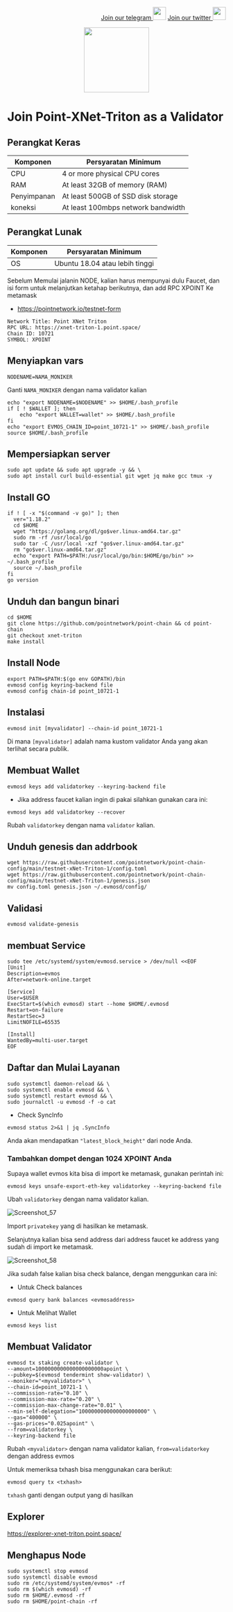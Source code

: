 <p style="font-size:14px" align="right">
<a href="https://t.me/BeritaCryptoo" target="_blank">Join our telegram <img src="https://user-images.githubusercontent.com/50621007/183283867-56b4d69f-bc6e-4939-b00a-72aa019d1aea.png" width="30"/></a>
<a href="https://twitter.com/BeritaCryptoo" target="_blank">Join our twitter <img src="https://user-images.githubusercontent.com/108946833/184274157-08210464-fa03-493d-b01c-2420c67a524f.jpg" width="30"/></a>
</p>
 
<p align="center">
  <img height="150" height="auto" src="https://user-images.githubusercontent.com/108946833/185566136-53e35398-2c9c-4eb3-99af-b93d150ab885.jpg">
</p>


# Join Point-XNet-Triton as a Validator
## Perangkat Keras

|  Komponen |  Persyaratan Minimum |
| ------------ | ------------ |
| CPU  | 4 or more physical CPU cores  |
| RAM | At least 32GB of memory (RAM) |
| Penyimpanan  | At least 500GB of SSD disk storage |
| koneksi | At least 100mbps network bandwidth |

## Perangkat Lunak

|Komponen | Persyaratan Minimum |
| ------------ | ------------ |
| OS | Ubuntu 18.04 atau lebih tinggi | 

 Sebelum Memulai jalanin NODE, kalian harus mempunyai dulu Faucet, dan isi form untuk melanjutkan ketahap berikutnya, dan add RPC XPOINT Ke metamask
- https://pointnetwork.io/testnet-form
```console 
Network Title: Point XNet Triton
RPC URL: https://xnet-triton-1.point.space/
Chain ID: 10721
SYMBOL: XPOINT
```
## Menyiapkan vars
```console
NODENAME=NAMA_MONIKER
```
Ganti `NAMA_MONIKER` dengan nama validator kalian
```console
echo "export NODENAME=$NODENAME" >> $HOME/.bash_profile
if [ ! $WALLET ]; then
	echo "export WALLET=wallet" >> $HOME/.bash_profile
fi
echo "export EVMOS_CHAIN_ID=point_10721-1" >> $HOME/.bash_profile
source $HOME/.bash_profile
```
## Mempersiapkan server
```console 
sudo apt update && sudo apt upgrade -y && \
sudo apt install curl build-essential git wget jq make gcc tmux -y
```
## Install GO
```console 
if ! [ -x "$(command -v go)" ]; then
  ver="1.18.2"
  cd $HOME
  wget "https://golang.org/dl/go$ver.linux-amd64.tar.gz"
  sudo rm -rf /usr/local/go
  sudo tar -C /usr/local -xzf "go$ver.linux-amd64.tar.gz"
  rm "go$ver.linux-amd64.tar.gz"
  echo "export PATH=$PATH:/usr/local/go/bin:$HOME/go/bin" >> ~/.bash_profile
  source ~/.bash_profile
fi
go version
```
## Unduh dan bangun binari
```console
cd $HOME
git clone https://github.com/pointnetwork/point-chain && cd point-chain
git checkout xnet-triton
make install
```
## Install Node
```console
export PATH=$PATH:$(go env GOPATH)/bin
evmosd config keyring-backend file
evmosd config chain-id point_10721-1
```
## Instalasi
```console
evmosd init [myvalidator] --chain-id point_10721-1
```
Di mana `[myvalidator]` adalah nama kustom validator Anda yang akan terlihat secara publik.
## Membuat Wallet 
```console
evmosd keys add validatorkey --keyring-backend file
```
- Jika address faucet kalian ingin di pakai silahkan gunakan cara ini:
```console
evmosd keys add validatorkey --recover
```
Rubah `validatorkey` dengan nama `validator` kalian.

## Unduh genesis dan addrbook
```console
wget https://raw.githubusercontent.com/pointnetwork/point-chain-config/main/testnet-xNet-Triton-1/config.toml
wget https://raw.githubusercontent.com/pointnetwork/point-chain-config/main/testnet-xNet-Triton-1/genesis.json
mv config.toml genesis.json ~/.evmosd/config/
```
## Validasi
```console
evmosd validate-genesis
```
## membuat Service
```console
sudo tee /etc/systemd/system/evmosd.service > /dev/null <<EOF
[Unit]
Description=evmos
After=network-online.target

[Service]
User=$USER
ExecStart=$(which evmosd) start --home $HOME/.evmosd
Restart=on-failure
RestartSec=3
LimitNOFILE=65535

[Install]
WantedBy=multi-user.target
EOF
```
## Daftar dan Mulai Layanan
```console
sudo systemctl daemon-reload && \
sudo systemctl enable evmosd && \
sudo systemctl restart evmosd && \
sudo journalctl -u evmosd -f -o cat
```
- Check SyncInfo

```console
evmosd status 2>&1 | jq .SyncInfo
```
Anda akan mendapatkan `"latest_block_height"` dari node Anda.

### Tambahkan dompet dengan 1024 XPOINT Anda

Supaya wallet evmos kita bisa di import ke metamask, gunakan perintah ini:
```console
evmosd keys unsafe-export-eth-key validatorkey --keyring-backend file
```
Ubah `validatorkey` dengan nama validator kalian.

![Screenshot_57](https://user-images.githubusercontent.com/108946833/185661523-a65e0667-13d5-4be7-b4ea-870405734b38.png)

Import `privatekey` yang di hasilkan ke metamask.

Selanjutnya kalian bisa send address dari address faucet ke address yang sudah di import ke metamask.

![Screenshot_58](https://user-images.githubusercontent.com/108946833/185662187-4098dbde-c35f-4015-94a2-7689c837bac9.png)

Jika sudah false kalian bisa check balance, dengan menggunkan cara ini:

- Untuk Check balances
```console
evmosd query bank balances <evmosaddress>
```
- Untuk Melihat Wallet
```console
evmosd keys list
```
## Membuat Validator
```console
evmosd tx staking create-validator \
--amount=1000000000000000000000apoint \
--pubkey=$(evmosd tendermint show-validator) \
--moniker="<myvalidator>" \
--chain-id=point_10721-1 \
--commission-rate="0.10" \
--commission-max-rate="0.20" \
--commission-max-change-rate="0.01" \
--min-self-delegation="1000000000000000000000" \
--gas="400000" \
--gas-prices="0.025apoint" \
--from=validatorkey \
--keyring-backend file
```
Rubah `<myvalidator>` dengan nama validator kalian, `from=validatorkey` dengan address evmos

Untuk memeriksa txhash bisa menggunakan cara berikut:
```console
evmosd query tx <txhash>
```
`txhash` ganti dengan output yang di hasilkan

## Explorer
https://explorer-xnet-triton.point.space/

## Menghapus Node
```console
sudo systemctl stop evmosd
sudo systemctl disable evmosd
sudo rm /etc/systemd/system/evmos* -rf
sudo rm $(which evmosd) -rf
sudo rm $HOME/.evmosd -rf
sudo rm $HOME/point-chain -rf
````
